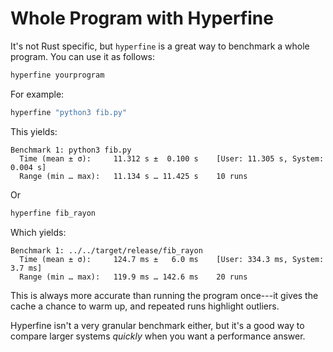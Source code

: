 # Whole Program with Hyperfine

It's not Rust specific, but `hyperfine` is a great way to benchmark a whole program. You can use it as follows:

```bash
hyperfine yourprogram
```

For example:

```bash
hyperfine "python3 fib.py"
```

This yields:

```
Benchmark 1: python3 fib.py
  Time (mean ± σ):     11.312 s ±  0.100 s    [User: 11.305 s, System: 0.004 s]
  Range (min … max):   11.134 s … 11.425 s    10 runs
```

Or

```bash
hyperfine fib_rayon
```

Which yields:

```
Benchmark 1: ../../target/release/fib_rayon
  Time (mean ± σ):     124.7 ms ±   6.0 ms    [User: 334.3 ms, System: 3.7 ms]
  Range (min … max):   119.9 ms … 142.6 ms    20 runs
```

This is always more accurate than running the program once---it gives the cache a chance to warm up, and repeated runs highlight outliers.

Hyperfine isn't a very granular benchmark either, but it's a good way to compare larger systems *quickly* when you want a performance answer.